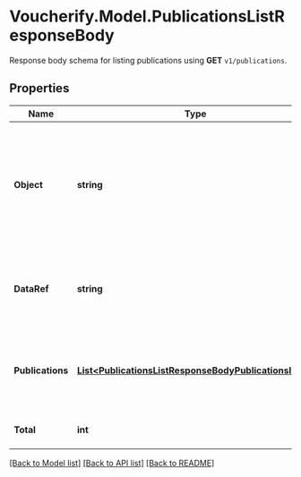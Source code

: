 # Voucherify.Model.PublicationsListResponseBody
Response body schema for listing publications using **GET** `v1/publications`.

## Properties

Name | Type | Description | Notes
------------ | ------------- | ------------- | -------------
**Object** | **string** | The type of the object represented by JSON. This object stores information about publications in a dictionary. | [optional] [default to "list"]
**DataRef** | **string** | Identifies the name of the attribute that contains the array of publications. | [optional] [default to "publications"]
**Publications** | [**List&lt;PublicationsListResponseBodyPublicationsItem&gt;**](PublicationsListResponseBodyPublicationsItem.md) | Response schema model for publishing vouchers to a specific customer. | [optional] 
**Total** | **int** | Total number of publications. | [optional] 

[[Back to Model list]](../../README.md#documentation-for-models) [[Back to API list]](../../README.md#documentation-for-api-endpoints) [[Back to README]](../../README.md)

